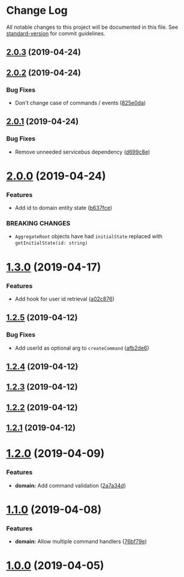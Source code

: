 # Change Log

All notable changes to this project will be documented in this file. See [standard-version](https://github.com/conventional-changelog/standard-version) for commit guidelines.

<a name="2.0.3"></a>
## [2.0.3](https://github.com/authentik8/event-sourcing-kit/compare/v2.0.2...v2.0.3) (2019-04-24)



<a name="2.0.2"></a>
## [2.0.2](https://github.com/authentik8/event-sourcing-kit/compare/v2.0.1...v2.0.2) (2019-04-24)


### Bug Fixes

* Don't change case of commands / events ([825e0da](https://github.com/authentik8/event-sourcing-kit/commit/825e0da))



<a name="2.0.1"></a>
## [2.0.1](https://github.com/authentik8/event-sourcing-kit/compare/v2.0.0...v2.0.1) (2019-04-24)


### Bug Fixes

* Remove unneeded servicebus dependency ([d699c8e](https://github.com/authentik8/event-sourcing-kit/commit/d699c8e))



<a name="2.0.0"></a>
# [2.0.0](https://github.com/authentik8/event-sourcing-kit/compare/v1.3.0...v2.0.0) (2019-04-24)


### Features

* Add id to domain entity state ([b637fce](https://github.com/authentik8/event-sourcing-kit/commit/b637fce))


### BREAKING CHANGES

* `AggregateRoot` objects have had `initialState`
replaced with `getInitialState(id: string)`



<a name="1.3.0"></a>
# [1.3.0](https://github.com/authentik8/event-sourcing-kit/compare/v1.2.5...v1.3.0) (2019-04-17)


### Features

* Add hook for user id retrieval ([a02c876](https://github.com/authentik8/event-sourcing-kit/commit/a02c876))



<a name="1.2.5"></a>
## [1.2.5](https://github.com/authentik8/event-sourcing-kit/compare/v1.2.4...v1.2.5) (2019-04-12)


### Bug Fixes

* Add userId as optional arg to `createCommand` ([afb2de6](https://github.com/authentik8/event-sourcing-kit/commit/afb2de6))



<a name="1.2.4"></a>
## [1.2.4](https://github.com/authentik8/event-sourcing-kit/compare/v1.2.3...v1.2.4) (2019-04-12)



<a name="1.2.3"></a>
## [1.2.3](https://github.com/authentik8/event-sourcing-kit/compare/v1.2.2...v1.2.3) (2019-04-12)



<a name="1.2.2"></a>
## [1.2.2](https://github.com/authentik8/event-sourcing-kit/compare/v1.2.1...v1.2.2) (2019-04-12)



<a name="1.2.1"></a>
## [1.2.1](https://github.com/authentik8/event-sourcing-kit/compare/v1.2.0...v1.2.1) (2019-04-12)



<a name="1.2.0"></a>
# [1.2.0](https://github.com/authentik8/event-sourcing-kit/compare/v1.1.0...v1.2.0) (2019-04-09)


### Features

* **domain:** Add command validation ([2a7a34d](https://github.com/authentik8/event-sourcing-kit/commit/2a7a34d))



<a name="1.1.0"></a>
# [1.1.0](https://github.com/authentik8/event-sourcing-kit/compare/v0.7.2...v1.1.0) (2019-04-08)


### Features

* **domain:** Allow multiple command handlers ([76bf79e](https://github.com/authentik8/event-sourcing-kit/commit/76bf79e))



<a name="1.0.0"></a>

# [1.0.0](https://github.com/authentik8/event-sourcing-kit/compare/v0.7.2...v1.0.0) (2019-04-05)
